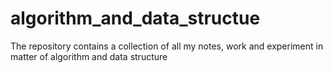 # algorithm_and_data_structue
The repository contains a collection of all my notes, work and experiment in matter of algorithm and data structure
